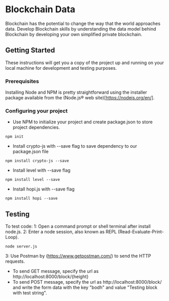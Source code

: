 # Blockchain Data

Blockchain has the potential to change the way that the world approaches data. Develop Blockchain skills by understanding the data model behind Blockchain by developing your own simplified private blockchain.

## Getting Started

These instructions will get you a copy of the project up and running on your local machine for development and testing purposes.

### Prerequisites

Installing Node and NPM is pretty straightforward using the installer package available from the (Node.js® web site)[https://nodejs.org/en/].


### Configuring your project

- Use NPM to initialize your project and create package.json to store project dependencies.
```
npm init
```
- Install crypto-js with --save flag to save dependency to our package.json file
```
npm install crypto-js --save
```
- Install level with --save flag
```
npm install level --save
```

- Install hopi.js with --save flag
```
npm install hopi --save
```

## Testing

To test code:
1: Open a command prompt or shell terminal after install node.js.
2: Enter a node session, also known as REPL (Read-Evaluate-Print-Loop).
```
node server.js
```

3: Use Postman by (https://www.getpostman.com/) to send the HTTP requests.
  - To send GET message, specify the url as http://localhost:8000/block/{height} 
  - To send POST message, specify the url as http://localhost:8000/block/ and write the form data with the key "bodh" and value "Testing block with test string".



